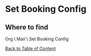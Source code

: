 # Set Booking Config

## Where to find
Org \ Mail \ Set Booking Config


[Back to Table of Content](../../../README.md)

